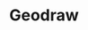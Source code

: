 ---
layout: post
title: Geodraw
category: application
externalUrl: http://app.b-tz.com/geodraw/
excerpt: "Create beautiful online drawing by using two simple alghorithms and get PNG or SVG exports online"
---